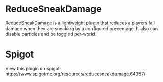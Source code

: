 # ReduceSneakDamage
ReduceSneakDamage is a lightweight plugin that reduces a players fall damage when they are sneaking by a configured precentage. It also can disable particles and be toggled per-world.

# Spigot
View this plugin on spigot: https://www.spigotmc.org/resources/reducesneakdamage.64357/
